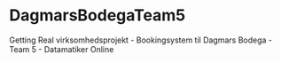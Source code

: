 # DagmarsBodegaTeam5
Getting Real virksomhedsprojekt - Bookingsystem til Dagmars Bodega - Team 5 - Datamatiker Online
